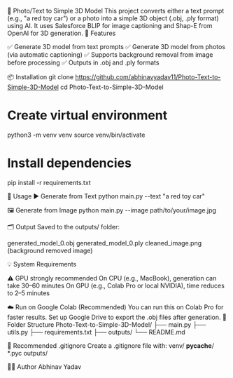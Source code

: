 🧠 Photo/Text to Simple 3D Model
This project converts either a text prompt (e.g., "a red toy car") or a photo into a simple 3D object (.obj, .ply format) using AI. It uses Salesforce BLIP for image captioning and Shap-E from OpenAI for 3D generation.
🔧 Features

✅ Generate 3D model from text prompts
✅ Generate 3D model from photos (via automatic captioning)
✅ Supports background removal from image before processing
✅ Outputs in .obj and .ply formats

📦 Installation
git clone https://github.com/abhinavyadav11/Photo-Text-to-Simple-3D-Model
cd Photo-Text-to-Simple-3D-Model

# Create virtual environment
python3 -m venv venv
source venv/bin/activate

# Install dependencies
pip install -r requirements.txt

🚀 Usage
▶ Generate from Text
python main.py --text "a red toy car"

🖼️ Generate from Image
python main.py --image path/to/your/image.jpg

🗂 Output
Saved to the outputs/ folder:

generated_model_0.obj
generated_model_0.ply
cleaned_image.png (background removed image)

💡 System Requirements

⚠️ GPU strongly recommended
On CPU (e.g., MacBook), generation can take 30–60 minutes
On GPU (e.g., Colab Pro or local NVIDIA), time reduces to 2–5 minutes

☁️ Run on Google Colab (Recommended)
You can run this on Colab Pro for faster results. Set up Google Drive to export the .obj files after generation.
📁 Folder Structure
Photo-Text-to-Simple-3D-Model/
├── main.py
├── utils.py
├── requirements.txt
├── outputs/
└── README.md

🧹 Recommended .gitignore
Create a .gitignore file with:
venv/
__pycache__/
*.pyc
outputs/

👨‍💻 Author
Abhinav Yadav

